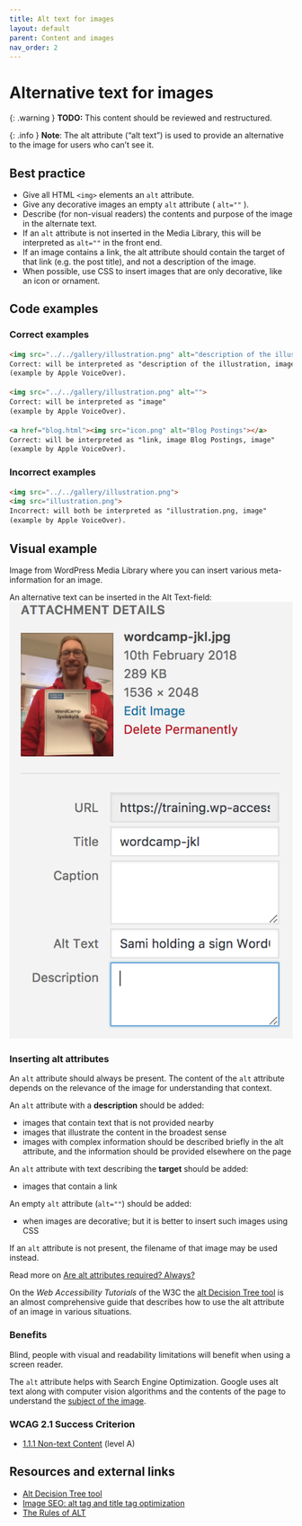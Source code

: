 ```yaml
---
title: Alt text for images
layout: default
parent: Content and images
nav_order: 2
---
```


# Alternative text for images

{: .warning }
**TODO:**
This content should be reviewed and restructured.

{: .info }
**Note**: The alt attribute (“alt text”) is used to provide an alternative to the image for users who can’t see it.

## Best practice

- Give all HTML `<img>` elements an `alt` attribute.
- Give any decorative images an empty `alt` attribute ( `alt=""` ).
- Describe (for non-visual readers) the contents and purpose of the image in the alternate text.
- If an `alt` attribute is not inserted in the Media Library, this will be interpreted as `alt=""` in the front end.
- If an image contains a link, the alt attribute should contain the target of that link (e.g. the post title), and not a description of the image.
- When possible, use CSS to insert images that are only decorative, like an icon or ornament.

## Code examples

### Correct examples
```html
<img src="../../gallery/illustration.png" alt="description of the illustration">
Correct: will be interpreted as "description of the illustration, image"  
(example by Apple VoiceOver).

<img src="../../gallery/illustration.png" alt="">
Correct: will be interpreted as "image" 
(example by Apple VoiceOver).

<a href="blog.html"><img src="icon.png" alt="Blog Postings"></a>
Correct: will be interpreted as "link, image Blog Postings, image"  
(example by Apple VoiceOver).
```

### Incorrect examples

```html
<img src="../../gallery/illustration.png">
<img src="illustration.png">
Incorrect: will both be interpreted as "illustration.png, image"  
(example by Apple VoiceOver).
```

## Visual example

Image from WordPress Media Library where you can insert various meta-information for an image.

An alternative text can be inserted in the Alt Text-field:
![Screenshot of the add image modal in the editor](/assets/images/add-image.png)

### Inserting alt attributes

An `alt` attribute should always be present. The content of the `alt` attribute depends on the relevance of the image for understanding that context.

An `alt` attribute with a **description** should be added:

- images that contain text that is not provided nearby
- images that illustrate the content in the broadest sense
- images with complex information should be described briefly in the alt attribute, and the information should be provided elsewhere on the page

An `alt` attribute with text describing the **target** should be added:

- images that contain a link

An empty `alt` attribute (`alt=""`) should be added:

- when images are decorative; but it is better to insert such images using CSS

If an `alt` attribute is not present, the filename of that image may be used instead.

Read more on [Are alt attributes required? Always?](https://www.joedolson.com/2015/03/are-alt-attributes-required-always/)

On the _Web Accessibility Tutorials_ of the W3C the [alt Decision Tree tool](https://www.w3.org/WAI/tutorials/images/decision-tree/) is an almost comprehensive guide that describes how to use the alt attribute of an image in various situations.

### Benefits

Blind, people with visual and readability limitations will benefit when using a screen reader.

The `alt` attribute helps with Search Engine Optimization. Google uses alt text along with computer vision algorithms and the contents of the page to understand the [subject of the image](https://support.google.com/webmasters/answer/114016).

### WCAG 2.1 Success Criterion

- [1.1.1 Non-text Content](https://www.w3.org/WAI/WCAG21/Understanding/non-text-content.html) (level A)


## Resources and external links

- [Alt Decision Tree tool](https://www.w3.org/WAI/WCAG21/Understanding/non-text-content.html)
- [Image SEO: alt tag and title tag optimization](https://yoast.com/image-seo-alt-tag-and-title-tag-optimization/)
- [The Rules of ALT](https://html.com/images/rules-of-alt/)
